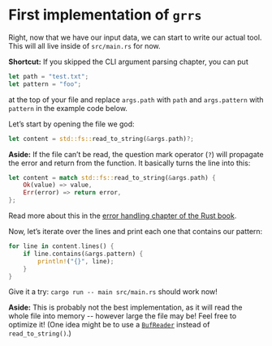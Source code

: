 # First implementation of `grrs`

Right, now that we have our input data,
we can start to write our actual tool.
This will all live inside of `src/main.rs` for now.

<aside class="shortcut">

**Shortcut:**
If you skipped the CLI argument parsing chapter,
you can put

```rust
let path = "test.txt";
let pattern = "foo";
```

at the top of your file
and replace `args.path` with `path`
and `args.pattern` with `pattern`
in the example code below.

</aside>

Let’s start by opening the file we god:

```rust
let content = std::fs::read_to_string(&args.path)?;
```

<aside>

**Aside:**
If the file can’t be read,
the question mark operator (`?`)
will propagate the error and return from the function.
It basically turns the line into this:

```rust
let content = match std::fs::read_to_string(&args.path) {
    Ok(value) => value,
    Err(error) => return error,
};
```

Read more about this in the 
[error handling chapter of the Rust book](https://doc.rust-lang.org/1.27.2/book/second-edition/ch09-00-error-handling.html).

</aside>

Now, let’s iterate over the lines
and print each one that contains our pattern:

```rust
for line in content.lines() {
    if line.contains(&args.pattern) {
        println!("{}", line);
    }
}
```

Give it a try: `cargo run -- main src/main.rs` should work now!

<aside>

**Aside:**
This is probably not the best implementation,
as it will read the whole file into memory
-- however large the file may be!
Feel free to optimize it!
(One idea might be to use a [`BufReader`](https://doc.rust-lang.org/1.27.0/std/io/struct.BufReader.html)
instead of `read_to_string()`.)

</aside>
